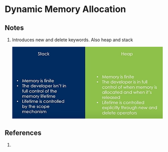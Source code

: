 # Dynamic Memory Allocation

## Notes
1. Introduces new and delete keywords. Also heap and stack

    ![Heap Stack Diff](images/50_50_Stack_HeapDiff.jpg)



## References

1. 

